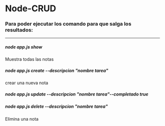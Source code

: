 # Node-CRUD
<h3>Para poder ejecutar los comando para que salga los resultados:</h3>
<hr>

<h5>node app.js show</h5>  
Muestra todas las notas
<br>
<h5>node app.js create   --descripcion "nombre tarea" </h5>  
crear una nueva nota
<br>
<h5>node app.js update   --descripcion "nombre tarea"--completado true </h5 
actualizar la nota dependiendo de su descripcion
<br>
<h5>node app.js delete   --descripcion "nombre tarea" </h5> 
Elimina una nota
<br>
